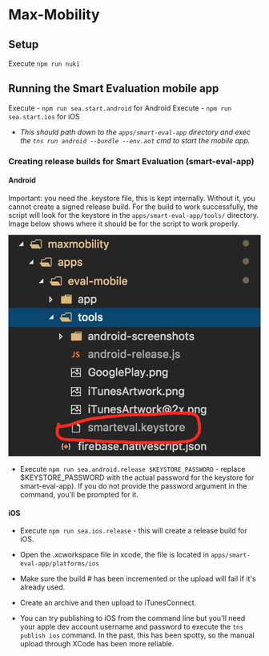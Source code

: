 # Max-Mobility

## Setup

Execute `npm run nuki`

## Running the Smart Evaluation mobile app

Execute - `npm run sea.start.android` for Android
Execute - `npm run sea.start.ios` for iOS

- _This should path down to the `apps/smart-eval-app` directory and exec the `tns run android --bundle --env.aot` cmd to start the mobile app._

### Creating release builds for Smart Evaluation (smart-eval-app)

#### Android

Important: you need the .keystore file, this is kept internally. Without it, you cannot create a signed release build.
For the build to work successfully, the script will look for the keystore in the `apps/smart-eval-app/tools/` directory. Image below shows where it should be for the script to work properly.

![keystore](./apps/smart-eval-app/tools/keystore_directory.png)

- Execute `npm run sea.android.release $KEYSTORE_PASSWORD` - replace \$KEYSTORE_PASSWORD with the actual password for the keystore for smart-eval-app). If you do not provide the password argument in the command, you'll be prompted for it.

#### iOS

- Execute `npm run sea.ios.release` - this will create a release build for iOS.
- Open the .xcworkspace file in xcode, the file is located in `apps/smart-eval-app/platforms/ios`
- Make sure the build # has been incremented or the upload will fail if it's already used.
- Create an archive and then upload to iTunesConnect.

- You can try publishing to iOS from the command line but you'll need your apple dev account username and password to execute the `tns publish ios` command. In the past, this has been spotty, so the manual upload through XCode has been more reliable.
